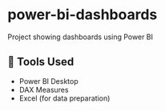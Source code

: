 # power-bi-dashboards
Project showing dashboards using Power BI

## 🧰 Tools Used
- Power BI Desktop
- DAX Measures
- Excel (for data preparation)
